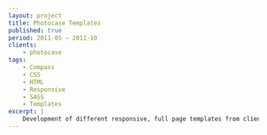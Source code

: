 ```yaml
---
layout: project
title: Photocase Templates
published: true
period: 2011-05 – 2011-10
clients:
    - photocase
tags:
    - Compass
    - CSS
    - HTML
    - Responsive
    - SASS
    - Templates
excerpt: |
    Development of different responsive, full page templates from client provided designs in HTML and SASS/CSS.
---
```

